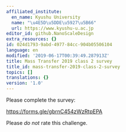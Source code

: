 ```yaml
---
affiliated_institute:
  en_name: Kyushu University
  name: "\u4E5D\u5DDE\u5927\u5B66"
  url: https://www.kyushu-u.ac.jp
editor_id: github.NanoScaleDesign
extra_resources: {}
id: 024d1793-9abd-4977-84cc-904b05506104
language: en
modified: '2019-06-17T00:39:49.287913Z'
title: Mass Transfer 2019 class 2 survey
title_id: mass-transfer-2019-class-2-survey
topics: []
translations: {}
version: '1.0'
---
```


Please complete the survey:

https://forms.gle/gbrnC454zWzRtpEPA

Please *do not* rate this challenge.
